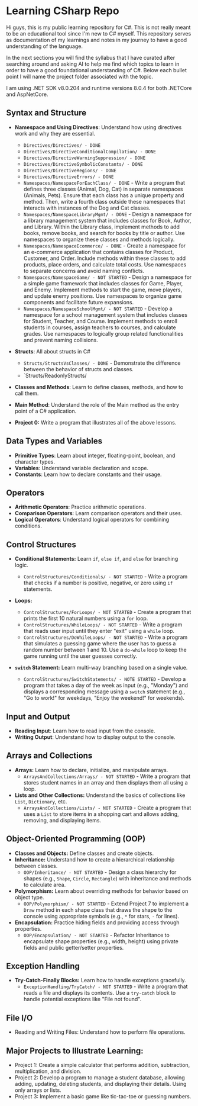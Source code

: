 # Learning CSharp Repo

Hi guys, this is my public learning repository for C#. This is not really meant to be an educational tool since I'm new to C# myself. This repository serves as documentation of my learnings and notes in my journey to have a good understanding of the language.

In the next sections you will find the syllabus that I have curated after searching around and asking AI to help me find which topics to learn in order to have a good foundational understanding of C#. Below each bullet point I will name the project folder associated with the topic.

I am using .NET SDK v8.0.204 and runtime versions 8.0.4 for both .NETCore and AspNetCore.

## Syntax and Structure

- **Namespace and Using Directives**: Understand how using directives work and why they are essential.
    - `Directives/Directives/ - DONE`
    - `Directives/DirectiveConditionalCompilation/ - DONE`
    - `Directives/DirectiveWarningSuppression/ - DONE`
    - `Directives/DirectiveSymbolicConstants/ - DONE`
    - `Directives/DirectiveRegions/ - DONE`
    - `Directives/DirectiveErrors/ - DONE`
    - `Namespaces/NamespaceForEachClass/ - DONE` - Write a program that defines three classes (Animal, Dog, Cat) in separate namespaces (Animals, Pets). Ensure that each class has a unique property and method. Then, write a fourth class outside these namespaces that interacts with instances of the Dog and Cat classes.
    - `Namespaces/NamespaceLibraryMgmt/ - DONE` - Design a namespace for a library management system that includes classes for Book, Author, and Library. Within the Library class, implement methods to add books, remove books, and search for books by title or author. Use namespaces to organize these classes and methods logically.
    - `Namespaces/NamespaceEcommerce/ - DONE` - Create a namespace for an e-commerce application that contains classes for Product, Customer, and Order. Include methods within these classes to add products, place orders, and calculate total costs. Use namespaces to separate concerns and avoid naming conflicts.
    - `Namespaces/NamespaceGame/ - NOT STARTED` - Design a namespace for a simple game framework that includes classes for Game, Player, and Enemy. Implement methods to start the game, move players, and update enemy positions. Use namespaces to organize game components and facilitate future expansions.
    - `Namespaces/NamespaceSchoolMgmt/ - NOT STARTED` - Develop a namespace for a school management system that includes classes for Student, Teacher, and Course. Implement methods to enroll students in courses, assign teachers to courses, and calculate grades. Use namespaces to logically group related functionalities and prevent naming collisions.

- **Structs**: All about structs in C#
    - `Structs/StructsVsClasses/ - DONE` - Demonstrate the difference between the behavior of structs and classes.
    - `Structs/ReadonlyStructs/
- **Classes and Methods**: Learn to define classes, methods, and how to call them.
- **Main Method**: Understand the role of the Main method as the entry point of a C# application.

- **Project 0:** Write a program that illustrates all of the above lessons.

## Data Types and Variables

- **Primitive Types**: Learn about integer, floating-point, boolean, and character types.
- **Variables**: Understand variable declaration and scope.
- **Constants**: Learn how to declare constants and their usage.

## Operators

- **Arithmetic Operators**: Practice arithmetic operations.
- **Comparison Operators**: Learn comparison operators and their uses.
- **Logical Operators**: Understand logical operators for combining conditions.

## Control Structures

- **Conditional Statements:** Learn `if`, `else if`, and `else` for branching logic.
    - `ControlStructures/Conditionals/ - NOT STARTED` - Write a program that checks if a number is positive, negative, or zero using `if` statements.
- **Loops:**
    - `ControlStructures/ForLoops/ - NOT STARTED` - Create a program that prints the first 10 natural numbers using a `for` loop.
    - `ControlStructures/WhileLoops/ - NOT STARTED` - Write a program that reads user input until they enter "exit" using a `while` loop.
    - `ControlStructures/DoWhileLoops/ - NOT STARTED` - Write a program that simulates a guessing game where the user has to guess a random number between 1 and 10. Use a `do-while` loop to keep the game running until the user guesses correctly.

- **`switch` Statement:** Learn multi-way branching based on a single value.
    - `ControlStructures/SwitchStatements/ - NOTE STARTED` - Develop a program that takes a day of the week as input (e.g., "Monday") and displays a corresponding message using a `switch` statement (e.g., "Go to work!" for weekdays, "Enjoy the weekend!" for weekends).

## Input and Output

- **Reading Input**: Learn how to read input from the console.
- **Writing Output**: Understand how to display output to the console.

## Arrays and Collections

- **Arrays:** Learn how to declare, initialize, and manipulate arrays.
    - `ArraysAndCollections/Arrays/ - NOT STARTED` - Write a program that stores student names in an array and then displays them all using a loop.
- **Lists and Other Collections:** Understand the basics of collections like `List`, `Dictionary`, etc.
    - `ArraysAndCollections/Lists/ - NOT STARTED` - Create a program that uses a `List` to store items in a shopping cart and allows adding, removing, and displaying items.

## Object-Oriented Programming (OOP)

- **Classes and Objects:** Define classes and create objects.
- **Inheritance:** Understand how to create a hierarchical relationship between classes.
    - `OOP/Inheritance/ - NOT STARTED` - Design a class hierarchy for shapes (e.g., `Shape`, `Circle`, `Rectangle`) with inheritance and methods to calculate area.
- **Polymorphism:** Learn about overriding methods for behavior based on object type.
    - `OOP/Polymorphism/ - NOT STARTED` - Extend Project 7 to implement a `Draw` method in each shape class that draws the shape to the console using appropriate symbols (e.g., `*` for stars, `-` for lines).
- **Encapsulation:** Practice hiding fields and providing access through properties.
    - `OOP/Encapsulation/ - NOT STARTED` - Refactor Inheritance to encapsulate shape properties (e.g., width, height) using private fields and public getter/setter properties.

## Exception Handling

- **Try-Catch-Finally Blocks:** Learn how to handle exceptions gracefully.
	- `ExceptionHandling/TryCatch/ - NOT STARTED` - Write a program that reads a file and displays its contents. Use a `try-catch` block to handle potential exceptions like "File not found".

## File I/O

- Reading and Writing Files: Understand how to perform file operations.

## Major Projects to Illustrate Learning:

- Project 1: Create a simple calculator that performs addition, subtraction, multiplication, and division.
- Project 2: Develop a program to manage a student database, allowing adding, updating, deleting students, and displaying their details. Using only arrays or lists.
- Project 3: Implement a basic game like tic-tac-toe or guessing numbers.
